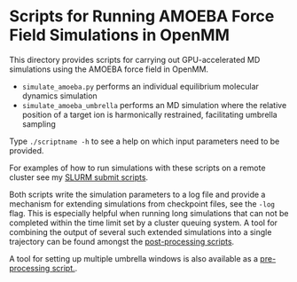 # Scripts for Running AMOEBA Force Field Simulations in OpenMM

This directory provides scripts for carrying out GPU-accelerated MD simulations using the AMOEBA force field in OpenMM.

* `simulate_amoeba.py` performs an individual equilibrium molecular dynamics simulation
* `simulate_amoeba_umbrella` performs an MD simulation where the relative position of a target ion is harmonically restrained, facilitating umbrella sampling

Type `./scriptname -h` to see a help on which input parameters need to be provided.

For examples of how to run simulations with these scripts on a remote cluster see my [SLURM submit scripts](../../scripts/cluster-submission/README.md).

Both scripts write the simulation parameters to a log file and provide a mechanism for extending simulations from checkpoint files, see the `-log` flag. This is especially helpful when running long simulations that can not be completed within the time limit set by a cluster queuing system. A tool for combining the output of several such extended simulations into a single trajectory can be found amongst the [post-processing scripts](../postproc/README.md).

A tool for setting up multiple umbrella windows is also available as a [pre-processing script.](../postproc/README.md).

